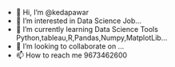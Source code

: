 - 👋 Hi, I’m @kedapawar
- 👀 I’m interested in Data Science Job...
- 🌱 I’m currently learning Data Science Tools Python,tableau,R,Pandas,Numpy,MatplotLib...
- 💞️ I’m looking to collaborate on ...
- 📫 How to reach me 9673462600

<!---
kedapawar/kedapawar is a ✨ special ✨ repository because its `README.md` (this file) appears on your GitHub profile.
You can click the Preview link to take a look at your changes.
--->
